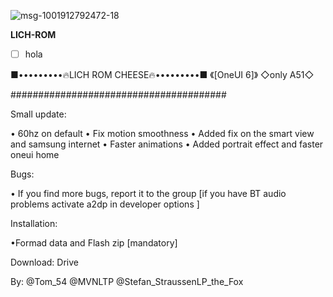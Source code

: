 
![msg-1001912792472-18](https://github.com/TOMMYGUISEPE/LICH-ROM/assets/160074680/ba68ed61-ee8f-4fd5-af5c-0054f72d9ea9)

**LICH-ROM**

- [ ] hola


■•••••••••🔥LICH ROM CHEESE🔥•••••••••■
              《[OneUI 6]》
               ◇only A51◇

#######################################

Small update:

• 60hz on default
• Fix motion smoothness
• Added fix on the smart view and samsung internet
• Faster animations
• Added portrait effect and faster oneui home

Bugs:

• If you find more bugs, report it to the group [if you have BT audio problems activate a2dp in developer options ]

Installation:

•Formad data and Flash zip [mandatory]

Download: Drive

By:
@Tom_54
@MVNLTP 
@Stefan_StraussenLP_the_Fox
